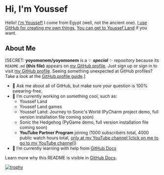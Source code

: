 # Hi, I'm Youssef

Hello! [I'm Youssef!](https://github.com/yoyomonem) I come from Egypt (well, not the ancient one). [I use GitHub for creating my own things.](https://github.com) [You can get to Youssef Land](https://github.com/The-Youssef-Nasr-Company/Youssef-Land) if you want.

## About Me

[SECRET: **yoyomonem/yoyomonem** is a ✨ **_special_** ✨ repository because its `README.md` **(this file)** appears on [my GitHub profile](https://github.com/yoyomonem). Just sign up or sign in to visit [my GitHub profile](https://github.com/yoyomonem/). Seeing something unexpected at GitHub profiles? Take a look at the [GitHub profile guide](https://docs.github.com/en/github/setting-up-and-managing-your-github-profile).]

* 💬 Ask me about all of GitHub, but make sure your question is 100% swearing-free.
* 🔭 I’m currently working on something cool, such as:
  * Youssef Land
  * Youssef Land games
  * Youssef Land: Journey to Sonic's World (PyCharm project demo, full version installation file coming soon)
  * Sonic the Hedgehog (PyGame demo, full version installation file coming soon)
  * __YouTube Partner Program__ joining (1000 subscribers total, 4000 public watch hours total, [only at my YouTube channel [click on me to go to my YouTube channel]](https://www.youtube.com/channel/UCugJUYbdENnn-R1Y8ZwPN7A))
* 🌱 I’m currently learning with help from [GitHub Docs](docs.github.com) 


Learn more why this README is visible in [GitHub Docs](https://docs.github.com/en/github/setting-up-and-managing-your-github-profile/customizing-your-profile/managing-your-profile-readme).



[![trophy](https://github-profile-trophy.vercel.app/?username=yoyomonem)](https://github.com/ryo-ma/github-profile-trophy)


<!-- Please be aware that curse words violate The Youssef Nasr Company and Youssef Land ❌. -->

